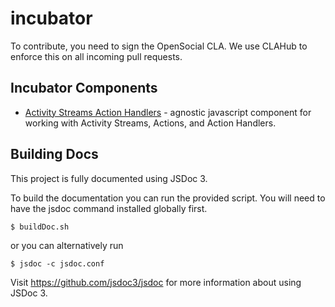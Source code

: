 incubator
=========
To contribute, you need to sign the OpenSocial CLA.  We use CLAHub to enforce this on all incoming pull requests.

## Incubator Components
- [Activity Streams Action Handlers](http://opensocial.org/projects/) - agnostic javascript component for working with Activity Streams, Actions, and Action Handlers.

## Building Docs
This project is fully documented using JSDoc 3.

To build the documentation you can run the provided script.  You will need to have
the jsdoc command installed globally first.

    $ buildDoc.sh

or you can alternatively run

    $ jsdoc -c jsdoc.conf

Visit https://github.com/jsdoc3/jsdoc for more information about using JSDoc 3.
